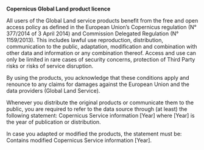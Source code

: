 **Copernicus Global Land product licence**

All users of the Global Land service products benefit from the free and open access policy as defined in the European Union’s Copernicus regulation (N° 377/2014 of 3 April 2014) and Commission Delegated Regulation (N° 1159/2013). This includes lawful use reproduction, distribution, communication to the public, adaptation, modification and combination with other data and information or any combination thereof. Access and use can only be limited in rare cases of security concerns, protection of Third Party risks or risks of service disruption.

By using the products, you acknowledge that these conditions apply and renounce to any claims for damages against the European Union and the data providers (Global Land Service).

Whenever you distribute the original products or communicate them to the public, you are required to refer to the data source through (at least) the following statement:
Copernicus Service information [Year]
where [Year] is the year of publication or distribution.

In case you adapted or modified the products, the statement must be:
Contains modified Copernicus Service information [Year].


